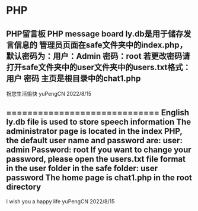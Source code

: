 # PHP
PHP留言板 PHP message board
ly.db是用于储存发言信息的
管理员页面在safe文件夹中的index.php，默认密码为：用户：Admin 密码：root
若更改密码请打开safe文件夹中的user文件夹中的users.txt格式：
用户
密码
主页是根目录中的chat1.php
-------------------------------------------------
祝您生活愉快
yuPengCN
2022/8/15

=============================
English
ly.db file is used to store speech information
The administrator page is located in the index PHP, the default user name and password are: user: admin Password: root
If you want to change your password, please open the users.txt file format in the user folder in the safe folder:
user
password
The home page is chat1.php in the root directory
-------------------------------------------------
I wish you a happy life
yuPengCN
2022/8/15
